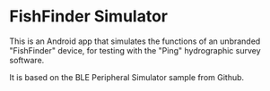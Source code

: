 # FishFinder Simulator

This is an Android app that simulates the functions of an
unbranded "FishFinder" device, for testing with the "Ping" hydrographic survey software.

It is based on the BLE Peripheral Simulator sample from Github.